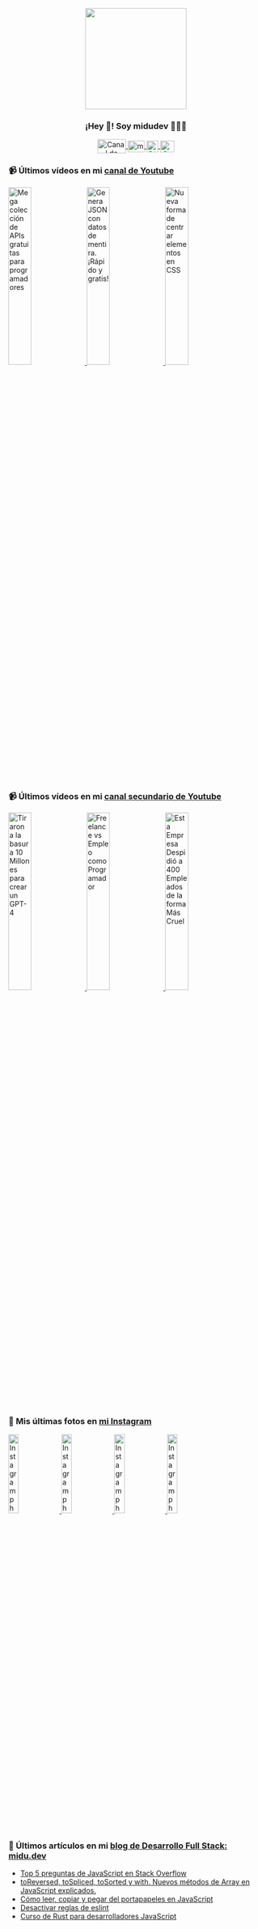 <p align="center" width="300">
   <img align="center" width="200" src="https://user-images.githubusercontent.com/1561955/106762302-fda9de00-6635-11eb-99be-3ef744e60c0e.png" />
   <h3 align="center">¡Hey 👋! Soy midudev 👨🏻‍💻</h3>
</p>

<p align="center">
   <a href="https://twitch.tv/midudev" target="blank">
    <img align="center" src="https://upload.wikimedia.org/wikipedia/commons/c/ce/Twitch_logo_2019.svg" alt="Canal de Twitch de midudev" height="28px" width="56px" />
  </a>
  <span style="width: 8px;"> </span>
   <a href="https://youtube.com/midudev" target="blank">
    <img align="center" src="https://upload.wikimedia.org/wikipedia/commons/0/09/YouTube_full-color_icon_%282017%29.svg" alt="midudev" height="23px" width="33px" />
  </a>
  <span style="width: 8px;"> </span>
  <a href="https://instagram.com/midu.dev" target="blank">
    <img align="center" src="https://upload.wikimedia.org/wikipedia/commons/e/e7/Instagram_logo_2016.svg" alt="Canal de Instagram de midu.dev" height="23px" width="23px" />
  </a>
  <span style="width: 8px;"> </span>
  <a href="https://twitter.com/midudev" target="blank">
    <img align="center" src="https://upload.wikimedia.org/wikipedia/commons/thumb/6/6f/Logo_of_Twitter.svg/2491px-Logo_of_Twitter.svg.png" alt="Canal de Twitter de midudev" height="23px" width="28px" />
  </a>
</p>

### 📹 Últimos vídeos en mi [canal de Youtube](https://youtube.com/midudev?sub_confirmation=1)

<a href='https://youtu.be/KHYV7aeAa74' target='_blank'>
  <img width='30%' src='https://img.youtube.com/vi/KHYV7aeAa74/mqdefault.jpg' alt='Mega colección de APIs gratuitas para programadores' />
</a>
<a href='https://youtu.be/GnA1qzQTN-c' target='_blank'>
  <img width='30%' src='https://img.youtube.com/vi/GnA1qzQTN-c/mqdefault.jpg' alt='Genera JSON con datos de mentira. ¡Rápido y gratis!' />
</a>
<a href='https://youtu.be/dnBQ31yTKC8' target='_blank'>
  <img width='30%' src='https://img.youtube.com/vi/dnBQ31yTKC8/mqdefault.jpg' alt='Nueva forma de centrar elementos en CSS' />
</a>

### 📹 Últimos vídeos en mi [canal secundario de Youtube](https://youtube.com/midulive?sub_confirmation=1)

<a href='https://youtu.be/8w7lXus8p48' target='_blank'>
  <img width='30%' src='https://img.youtube.com/vi/8w7lXus8p48/mqdefault.jpg' alt='Tiraron a la basura 10 Millones para crear un GPT-4' />
</a>
<a href='https://youtu.be/81VnO4puNkg' target='_blank'>
  <img width='30%' src='https://img.youtube.com/vi/81VnO4puNkg/mqdefault.jpg' alt='Freelance vs Empleo como Programador' />
</a>
<a href='https://youtu.be/SWlMRzh3HGs' target='_blank'>
  <img width='30%' src='https://img.youtube.com/vi/SWlMRzh3HGs/mqdefault.jpg' alt='Esta Empresa Despidió a 400 Empleados de la forma Más Cruel' />
</a>

### 📸 Mis últimas fotos en [mi Instagram](https://instagram.com/midu.dev)

<a href='https://instagram.com/p/C0CN7G_tqtL' target='_blank'>
  <img width='20%' src='https://instagram.fkiv3-1.fna.fbcdn.net/v/t51.29350-15/404570989_310584011839619_4181433579164759611_n.jpg?stp=dst-jpg_e15_fr_p1080x1080&_nc_ht=instagram.fkiv3-1.fna.fbcdn.net&_nc_cat=111&_nc_ohc=d3PsOU-R7UcAX--lONB&edm=APU89FABAAAA&ccb=7-5&oh=00_AfAMKBwXLPb70WWQzVc8jgY6CPspTl2cyw28GTyg5Wpv1w&oe=660C261D&_nc_sid=bc0c2c' alt='Instagram photo' />
</a>
<a href='https://instagram.com/p/C5Lr0OpJJD6' target='_blank'>
  <img width='20%' src='https://instagram.fkiv3-1.fna.fbcdn.net/v/t51.29350-15/433848169_1108786620324602_3393211401180356774_n.jpg?stp=dst-jpg_e15_fr_s1080x1080&_nc_ht=instagram.fkiv3-1.fna.fbcdn.net&_nc_cat=102&_nc_ohc=t7is6iBrYFQAX-EpyRt&edm=APU89FABAAAA&ccb=7-5&oh=00_AfCzkQLpCp2rHskyObv18-gW6QspF-64WNV9QKCTG1LVjA&oe=660BF608&_nc_sid=bc0c2c' alt='Instagram photo' />
</a>
<a href='https://instagram.com/p/C5Lp0xqIPRi' target='_blank'>
  <img width='20%' src='https://instagram.fkiv3-1.fna.fbcdn.net/v/t51.2885-15/434407918_368532196165914_8111261780919479601_n.jpg?stp=dst-jpg_e35&_nc_ht=instagram.fkiv3-1.fna.fbcdn.net&_nc_cat=1&_nc_ohc=OmP4j5wHUH4AX8uSODm&edm=APU89FABAAAA&ccb=7-5&oh=00_AfBVaXioIxzLXG02Xl5-A7nVIdoMx4zQtDWvAwyYEX5Flw&oe=660FEA94&_nc_sid=bc0c2c' alt='Instagram photo' />
</a>
<a href='https://instagram.com/p/C5ElSPeNfIy' target='_blank'>
  <img width='20%' src='https://instagram.fkiv3-1.fna.fbcdn.net/v/t51.29350-15/434475132_1978588832559686_2577979238373345611_n.jpg?stp=dst-jpg_e15_fr_p1080x1080&_nc_ht=instagram.fkiv3-1.fna.fbcdn.net&_nc_cat=102&_nc_ohc=COt2hnvGMSQAX9gEvUy&edm=APU89FABAAAA&ccb=7-5&oh=00_AfCSX3LR3BhVSDx9D-1hvVZVj9a2boIV2JCiVP4enDfStA&oe=660FF103&_nc_sid=bc0c2c' alt='Instagram photo' />
</a>

### 📝 Últimos artículos en mi [blog de Desarrollo Full Stack: midu.dev](https://midu.dev)
- [Top 5 preguntas de JavaScript en Stack Overflow](https://midu.dev/top-5-preguntas-javascript-stack-overflow/)
- [toReversed, toSpliced, toSorted y with. Nuevos métodos de Array en JavaScript explicados.](https://midu.dev/to-reversed-to-spliced-to-sorted-with/)
- [Cómo leer, copiar y pegar del portapapeles en JavaScript](https://midu.dev/leer-copiar-pegar-portapapeles-javascript/)
- [Desactivar reglas de eslint](https://midu.dev/desactivar-reglas-eslint/)
- [Curso de Rust para desarrolladores JavaScript](https://midu.dev/rust-para-desarrolladores-javascript/)